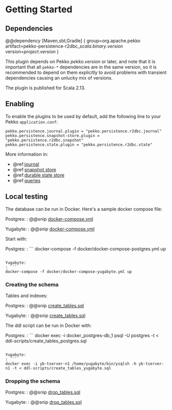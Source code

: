 # Getting Started

## Dependencies

@@dependency [Maven,sbt,Gradle] {
  group=org.apache.pekko
  artifact=pekko-persistence-r2dbc_$scala.binary.version$
  version=$project.version$
}

This plugin depends on Pekko $pekko.version$ or later, and note that it is important that all `pekko-*` 
dependencies are in the same version, so it is recommended to depend on them explicitly to avoid problems 
with transient dependencies causing an unlucky mix of versions.

The plugin is published for Scala 2.13.

## Enabling

To enable the plugins to be used by default, add the following line to your Pekko `application.conf`:

```
pekko.persistence.journal.plugin = "pekko.persistence.r2dbc.journal"
pekko.persistence.snapshot-store.plugin = "pekko.persistence.r2dbc.snapshot"
pekko.persistence.state.plugin = "pekko.persistence.r2dbc.state"
```

More information in:

* @ref:[journal](journal.md)
* @ref:[snapshot store](snapshots.md)
* @ref:[durable state store](durable-state-store.md)
* @ref:[queries](query.md)

## Local testing

The database can be run in Docker. Here's a sample docker compose file:

Postgres:
: @@snip [docker-compose.yml](/docker/docker-compose-postgres.yml)

Yugabyte:
: @@snip [docker-compose.yml](/docker/docker-compose-yugabyte.yml)

Start with:

Postgres:
: ```
docker-compose -f docker/docker-compose-postgres.yml up
```

Yugabyte:
: ```
docker-compose -f docker/docker-compose-yugabyte.yml up
```

<a id="schema"></a>
### Creating the schema

Tables and indexes:

Postgres:
: @@snip [create_tables.sql](/ddl-scripts/create_tables_postgres.sql)

Yugabyte:
: @@snip [create_tables.sql](/ddl-scripts/create_tables_yugabyte.sql)

The ddl script can be run in Docker with:

Postgres:
: ```
docker exec -i docker_postgres-db_1 psql -U postgres -t < ddl-scripts/create_tables_postgres.sql
```

Yugabyte:
: ```
docker exec -i yb-tserver-n1 /home/yugabyte/bin/ysqlsh -h yb-tserver-n1 -t < ddl-scripts/create_tables_yugabyte.sql
```

### Dropping the schema

Postgres:
: @@snip [drop_tables.sql](/ddl-scripts/drop_tables_postgres.sql)

Yugabyte:
: @@snip [drop_tables.sql](/ddl-scripts/drop_tables_postgres.sql)
